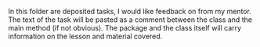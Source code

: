 In this folder are deposited tasks, I would like feedback on from my mentor.
The text of the task will be pasted as a comment between the class and the main method (if not obvious). 
The package and the class itself will carry information on the lesson and material covered.
